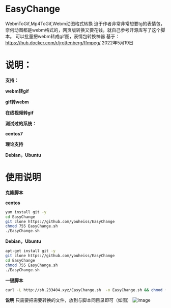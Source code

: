 # EasyChange
WebmToGif,Mp4ToGif,Webm动图格式转换
迫于作者非常非常想要tg的表情包，奈何动图都是webm格式的，网页版转换又要花钱，就自己参考开源库写了这个脚本。
可以批量把webm转成gif图，表情包转换神器
基于：https://hub.docker.com/r/jrottenberg/ffmpeg/
2022年5月19日

# 说明：

**支持：**

**webm转gif**

**gif转webm**

**在线视频转gif**

**测试过的系统：**

**centos7**

**理论支持**

**Debian，Ubuntu**

# 使用说明

**克隆脚本**

**centos**

```bash
yum install git -y
cd EasyChange
git clone https://github.com/youheiss/EasyChange
chmod 755 EasyChange.sh
./EasyChange.sh
```
**Debian，Ubuntu**

```bash
apt-get install git -y
git clone https://github.com/youheiss/EasyChange
cd EasyChange
chmod 755 EasyChange.sh
./EasyChange.sh
```

**一键脚本**
```bash
curl -L http://sh.233404.xyz/EasyChange.sh  -o EasyChange.sh && chmod +755 EasyChange.sh && sudo ./EasyChange.sh
```
**说明**
只需要把需要转换的文件，放到与脚本同目录即可（如图）
![image]([https://user-images.githubusercontent.com/56901101/162375440-20929c2e-9eca-47fb-bcef-30f8a2fed495.png](https://233404.xyz/images/2022/05/19/MMpxCu06qg/kurun9929%20%E5%92%8C%E5%8F%A6%E5%A4%96%2021%20%E4%B8%AA%E9%A1%B5%E9%9D%A2%20-%20%E4%B8%AA%E4%BA%BA%20-%20Microsoft%E2%80%8B%20Edge_2022-05-19_23-57-26.png))

